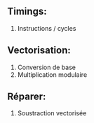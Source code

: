 ## Timings:
1. Instructions / cycles

## Vectorisation:
1. Conversion de base
2. Multiplication modulaire

## Réparer:
1. Soustraction vectorisée